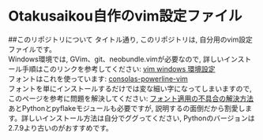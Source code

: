 Otakusaikou自作のvim設定ファイル
==========

##このリポジトリについて
タイトル通り, このリポジトリは, 自分用のvim設定ファイルです。  
Windows環境では, GVim、git、neobundle.vimが必要なので, 詳しいインストール手順はこのリンクを参考してください: [vim windows 環境設定](http://sawasawato.github.io/blog/2014/04/10/vim/)  
フォントはこれを使っています: [consolas-powerline-vim](https://github.com/eugeii/consolas-powerline-vim)  
フォントを単にインストールするだけでは変な細い字になってしまいますので, このページを参考に問題を解決してください: [フォント適用の不具合の解決方法](http://goo.gl/dNf62V)  
あとPythonとpyflakeモジュールも必要ですが, 説明するの面倒だから割愛します。詳しいインストール方法は自分でググってください, Pythonのバージョンは 2.7.9より古いのがおすすめです。
